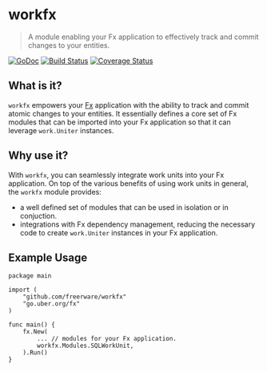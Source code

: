 # workfx
> A module enabling your Fx application to effectively track and commit changes to your entities.

[![GoDoc][doc-img]][doc] [![Build Status][ci-img]][ci] [![Coverage Status][coverage-img]][coverage]

## What is it?

`workfx` empowers your [Fx](https://github.com/uber-go/fx) application with the ability to track and commit atomic changes to your entities. It essentially defines a core set of Fx modules that can be imported into your Fx application so that it can leverage `work.Uniter` instances.

## Why use it?

With `workfx`, you can seamlessly integrate work units into your Fx application. On top of the various benefits of using work units in general, the `workfx` module provides:

- a well defined set of modules that can be used in isolation or in conjuction.
- integrations with Fx dependency management, reducing the necessary code to create `work.Uniter` instances in your Fx application.

## Example Usage

```golang
package main

import (
	"github.com/freerware/workfx"
	"go.uber.org/fx"
)

func main() {
	fx.New(
		... // modules for your Fx application.
		workfx.Modules.SQLWorkUnit,
	).Run()
}
```

[doc-img]: https://godoc.org/github.com/freerware/workfx?status.svg
[doc]: https://godoc.org/github.com/freerware/workfx
[ci-img]: https://travis-ci.org/freerware/workfx.svg?branch=master
[ci]: https://travis-ci.org/freerware/workfx
[coverage-img]: https://coveralls.io/repos/github/freerware/workfx/badge.svg?branch=master
[coverage]: https://coveralls.io/github/freerware/workfx?branch=master
